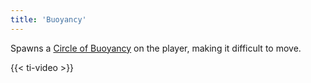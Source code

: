 ```yaml
---
title: 'Buoyancy'
---
```


Spawns a [Circle of Buoyancy](https://noita.wiki.gg/wiki/Circle_of_Buoyancy) on the player, making it difficult to move.

{{< ti-video >}}
